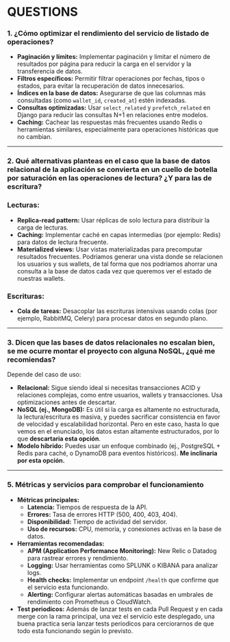 # QUESTIONS

### 1. **¿Cómo optimizar el rendimiento del servicio de listado de operaciones?**

- **Paginación y límites:** Implementar paginación y limitar el número de resultados por página para reducir la carga en el servidor y la transferencia de datos.
- **Filtros específicos:** Permitir filtrar operaciones por fechas, tipos o estados, para evitar la recuperación de datos innecesarios.
- **Índices en la base de datos:** Asegurarse de que las columnas más consultadas (como `wallet_id`, `created_at`) estén indexadas.
- **Consultas optimizadas:** Usar `select_related` y `prefetch_related` en Django para reducir las consultas N+1 en relaciones entre modelos.
- **Caching:** Cachear las respuestas más frecuentes usando Redis o herramientas similares, especialmente para operaciones históricas que no cambian.

---

### 2. Qué alternativas planteas en el caso que la base de datos relacional de la aplicación se convierta en un cuello de botella por saturación en las operaciones de lectura? ¿Y para las de escritura?

### **Lecturas:**

- **Replica-read pattern:** Usar réplicas de solo lectura para distribuir la carga de lecturas.
- **Caching:** Implementar caché en capas intermedias (por ejemplo: Redis) para datos de lectura frecuente.
- **Materialized views:** Usar vistas materializadas para precomputar resultados frecuentes. Podriamos generar una vista donde se relacionen los usuarios y sus wallets, de tal forma que nos podriamos ahorrar una consulta a la base de datos cada vez que queremos ver el estado de nuestras wallets.

### **Escrituras:**

- **Cola de tareas:** Desacoplar las escrituras intensivas usando colas (por ejemplo, RabbitMQ, Celery) para procesar datos en segundo plano.

---

### 3. Dicen que las bases de datos relacionales no escalan bien, se me ocurre montar el proyecto con alguna NoSQL, ¿qué me recomiendas?

Depende del caso de uso:

- **Relacional:** Sigue siendo ideal si necesitas transacciones ACID y relaciones complejas, como entre usuarios, wallets y transacciones. Usa optimizaciones antes de descartar.
- **NoSQL (ej., MongoDB):** Es útil si la carga es altamente no estructurada, la lectura/escritura es masiva, y puedes sacrificar consistencia en favor de velocidad y escalabilidad horizontal. Pero en este caso, hasta lo que vemos en el enunciado, los datos estan altamente estructurados, por lo que **descartaria esta opción**.
- **Modelo híbrido:** Puedes usar un enfoque combinado (ej., PostgreSQL + Redis para caché, o DynamoDB para eventos históricos). **Me inclinaria por esta opción.**

---

### 5. **Métricas y servicios para comprobar el funcionamiento**

- **Métricas principales:**
    - **Latencia:** Tiempos de respuesta de la API.
    - **Errores:** Tasa de errores HTTP (500, 400, 403, 404).
    - **Disponibilidad:** Tiempo de actividad del servidor.
    - **Uso de recursos:** CPU, memoria, y conexiones activas en la base de datos.
- **Herramientas recomendadas:**
    - **APM (Application Performance Monitoring):** New Relic o Datadog para rastrear errores y rendimiento.
    - **Logging:** Usar herramientas como SPLUNK o KIBANA para analizar logs.
    - **Health checks:** Implementar un endpoint `/health` que confirme que el servicio esta funcionando.
    - **Alerting:** Configurar alertas automáticas basadas en umbrales de rendimiento con Prometheus o CloudWatch.
- **Test periodicos:** Además de lanzar tests en cada Pull Request y en cada merge con la rama principal, una vez el servicio este desplegado, una buena practica seria lanzar tests periodicos para cerciorarnos de que todo esta funcionando según lo previsto.

